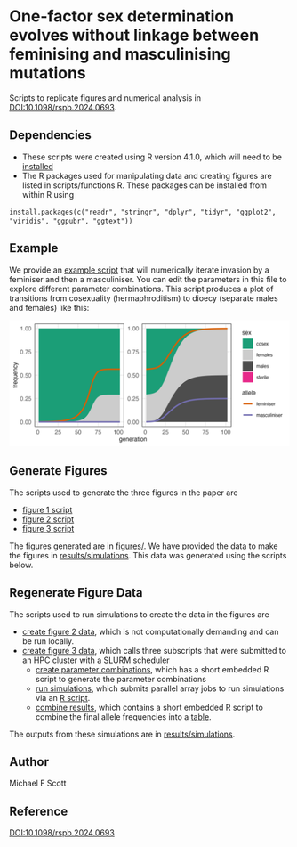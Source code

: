 # One-factor sex determination evolves without linkage between feminising and masculinising mutations

Scripts to replicate figures and numerical analysis in [DOI:10.1098/rspb.2024.0693](https://doi.org/10.1098/rspb.2024.0693). 

## Dependencies

* These scripts were created using R version 4.1.0, which will need to be [installed](https://cran.r-project.org/doc/manuals/r-patched/R-admin.html)
* The R packages used for manipulating data and creating figures are listed in scripts/functions.R. These packages can be installed from within R using

```
install.packages(c("readr", "stringr", "dplyr", "tidyr", "ggplot2", "viridis", "ggpubr", "ggtext"))
```

## Example

We provide an [example script](scripts/example.R) that will numerically iterate invasion by a feminiser and then a masculiniser. You can edit the parameters in this file to explore different parameter combinations. This script produces a plot of transitions from cosexuality (hermaphroditism) to dioecy (separate males and females) like this:

![Example of a transition from cosexuality to dioecy](./figures/example.png)

## Generate Figures

The scripts used to generate the three figures in the paper are 
* [figure 1 script](scripts/fig1_invasion_conditions.R)
* [figure 2 script](scripts/fig2_simulation_example.R)
* [figure 3 script](scripts/fig3_final_freq.R)

The figures generated are in [figures/](figures/). We have provided the data to make the figures in [results/simulations](results/simulations/). This data was generated using the scripts below. 

## Regenerate Figure Data

The scripts used to run simulations to create the data in the figures are
* [create figure 2 data](scripts/create_fig2_data.R), which is not computationally demanding and can be run locally. 
* [create figure 3 data](scripts/create_fig3_data.sh), which calls three subscripts that were submitted to an HPC cluster with a SLURM scheduler
    * [create parameter combinations](scripts/create_fig3_data1.sub), which has a short embedded R script to generate the parameter combinations 
    * [run simulations](scripts/create_fig3_data2.sub), which submits parallel array jobs to run simulations via an [R script](scripts/create_fig3_data2.R).
    * [combine results](scripts/create_fig3_data3.sub), which contains a short embedded R script to combine the final allele frequencies into a [table](results/simulations/fig3_final_frequencies.tsv). 

The outputs from these simulations are in [results/simulations](results/simulations/). 

## Author

Michael F Scott

## Reference

[DOI:10.1098/rspb.2024.0693](https://doi.org/10.1098/rspb.2024.0693)
